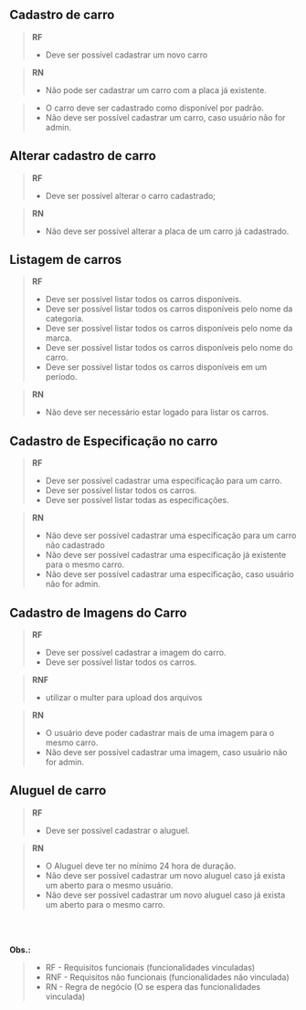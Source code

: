 

## Cadastro de carro
>**RF**
>- Deve ser possível cadastrar um novo carro

>**RN**
>- Não pode ser cadastrar um carro com a placa já existente.

>- O carro deve ser cadastrado como disponível por padrão.
>- Não deve ser possível cadastrar um carro, caso usuário não for admin.

## Alterar cadastro de carro
>**RF**
>- Deve ser possível alterar o carro cadastrado;

>**RN**
>- Não deve ser possível alterar a placa de um carro já cadastrado.

## Listagem de carros
>**RF**
>- Deve ser possível listar todos os carros disponíveis.
>- Deve ser possível listar todos os carros disponíveis pelo nome da categoria.
>- Deve ser possível listar todos os carros disponíveis pelo nome da marca.
>- Deve ser possível listar todos os carros disponíveis pelo nome do carro.
>- Deve ser possível listar todos os carros disponíveis em um período.

>**RN**
>- Não deve ser necessário estar logado para listar os carros.

## Cadastro de Especificação no carro
>**RF**
>- Deve ser possível cadastrar uma especificação para um carro.
>- Deve ser possível listar todos os carros.
>- Deve ser possível listar todas as especificações.

>**RN**
>- Não deve ser possível cadastrar uma especificação para um carro não cadastrado
>- Não deve ser possível cadastrar uma especificação já existente para o mesmo carro.
>- Não deve ser possível cadastrar uma especificação, caso usuário não for admin.

## Cadastro de Imagens do Carro
>**RF**
>- Deve ser possível cadastrar a imagem do carro.
>- Deve ser possível listar todos os carros.

>**RNF**
>- utilizar o multer para upload dos arquivos

>**RN**
>- O usuário deve poder cadastrar mais de uma imagem para o mesmo carro.
>- Não deve ser possível cadastrar uma imagem, caso usuário não for admin.


## Aluguel de carro
>**RF**
>- Deve ser possível cadastrar o aluguel.

>**RN**
>- O Aluguel deve ter no mínimo 24 hora de duração.
>- Não deve ser possível cadastrar um novo aluguel caso já exista um aberto para o mesmo usuário.
>- Não deve ser possível cadastrar um novo aluguel caso já exista um aberto para o mesmo carro.

<br/>
<br/>

**Obs.:** 
>- RF - Requisitos funcionais (funcionalidades vinculadas)
>- RNF - Requisitos não funcionais (funcionalidades não vinculada)
>- RN - Regra de negócio (O se espera das funcionalidades vinculada)